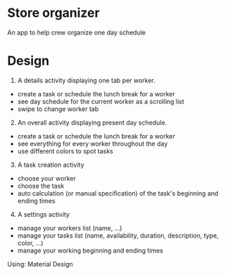 # Store organizer
An app to help crew organize one day schedule

# Design
1. A details activity displaying one tab per worker.
  - create a task or schedule the lunch break for a worker
  - see day schedule for the current worker as a scrolling list
  - swipe to change worker tab

2. An overall activity displaying present day schedule.
  - create a task or schedule the lunch break for a worker
  - see everything for every worker throughout the day
  - use different colors to spot tasks

3. A task creation activity
  - choose your worker
  - choose the task
  - auto calculation (or manual specification) of the task's beginning and ending times

4. A settings activity
  - manage your workers list (name, ...)
  - manage your tasks list (name, availability, duration, description, type, color, ...)
  - manage your working beginning and ending times

Using:
Material Design
